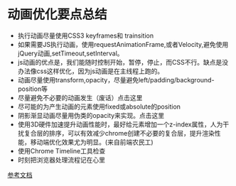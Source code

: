 # 动画优化要点总结

- 执行动画尽量使用CSS3 keyframes和 trainsition
- 如果需要JS执行动画，使用requestAnimationFrame,或者Velocity,避免使用jQuery动画,setTimeout,setInterval。
- js动画的优点是，我们能随时控制开始，暂停，停止，而CSS不行。缺点是没办法像css这样优化，因为js动画是在主线程上跑的。
- 动画尽量使用transform,opacity，尽量避免left/padding/background-position等
- 尽量避免不必要的动画发生（废话）点击这里
- 尽可能的为产生动画的元素使用fixed或absolute的position
- 阴影渐显动画尽量用伪类的opacity来实现。点击这里
- 使用3D硬件加速提升动画性能时，最好给元素增加一个z-index属性，人为干扰复合层的排序，可以有效减少chrome创建不必要的复合层，提升渲染性能，移动端优化效果尤为明显。(来自前端农民工)
- 使用Chrome Timeline工具检查
- 时刻把浏览器处理流程记在心里


[ 参考文档 ](https://www.w3ctrain.com/2015/12/15/smoother-animation/)
